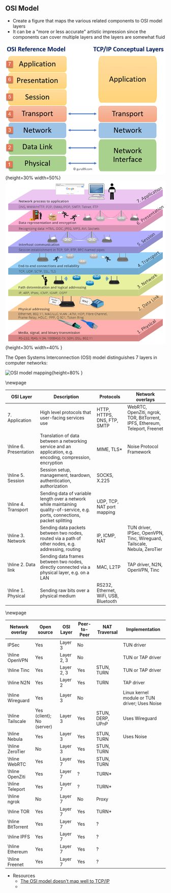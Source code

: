 
## OSI Model

- Create a figure that maps the various related components to OSI model layers
- It can be a "more or less accurate" artistic impression since the components can cover multiple layers and the layers are somewhat fluid


![test](../figures/osi-model-2.png){height=30% width=50%} ![test2](../figures/osi-model-1.png){height=30% width=40% }

The Open Systems Interconnection (OSI) model distinguishes 7 layers in computer networks:


![OSI model mapping](../Excalidraw/osi-map.excalidraw.png){height=80% }

\newpage

| OSI Layer       | Description                                                              |          Protocols          | Network overlays                                                             |
|---|--------|--|---|
| 7. Application  | High level protocols that user-facing services use                                                                                        | HTTP, HTTPS, DNS, FTP, SMTP | WebRTC, OpenZiti, ngrok, TOR, BitTorrent, IPFS, Ethereum, Teleport, Freenet |
| \hline 6. Presentation | Translation of data between a networking service and an application, e.g. encoding, compression, encryption           |       MIME, TLS*        |     Noise Protocol Framework                                                                  |
| \hline 5. Session      | Session setup, management, teardown, authentication, authorization                                                                            |          SOCKS, X.225                   |                                                                       |
| \hline 4. Transport    | Sending data of variable length over a network while maintaining quality-of-service, e.g. ports, connections, packet splitting |          UDP, TCP, NAT port mapping           |                                                                       |
| \hline 3. Network      | Sending data packets between two nodes, routed via a path of other nodes, e.g. addressing, routing                |          IP, ICMP, NAT           | TUN driver, IPSec, OpenVPN, Tinc, Wireguard, Tailscale, Nebula, ZeroTier                                       |
| \hline 2. Data link    | Sending data frames between two nodes, directly connected via a physical layer, e.g. on a LAN                                         |     MAC, L2TP                        | TAP driver, N2N, OpenVPN, Tinc                                                                   |
| \hline 1. Physical     | Sending raw bits over a physical medium                                                                        |     RS232, Ethernet, WiFi, USB, Bluetooth                        |                                                                       |


\newpage

| Network overlay   | Open source               | OSI Layer  | Peer-to-Peer | NAT Traversal    | Implementation                                |
| ----------------- | ------------------------- | ---------- | ------------ | ---------------- | --------------------------------------------- |
| IPSec             | Yes                       | Layer 3    | No           |                  | TUN driver                                    |
| \hline OpenVPN    | Yes                       | Layer 2, 3 | No           |                  | TUN or TAP driver                             |
| \hline Tinc       | Yes                       | Layer 2, 3 | Yes          | STUN, TURN       | TUN or TAP driver                             |
| \hline N2N       | Yes                       | Layer 2 | Yes          | TURN       | TAP driver                             |
| \hline Wireguard  | Yes                       | Layer 3    | No           |                  | Linux kernel module or TUN driver; Uses Noise |
| \hline Tailscale  | Yes (client); No (server) | Layer 3    | Yes          | STUN, DERP, UPnP | Uses Wireguard                                |
| \hline Nebula     | Yes                       | Layer 3    | Yes          | STUN, TURN       | Uses Noise                                    |
| \hline ZeroTier   | No                        | Layer 3    | Yes          | STUN, TURN       |                                               |
| \hline WebRTC     | Yes                       | Layer 7    | Yes          | STUN, TURN       |                                               |
| \hline OpenZiti   | Yes                       | Layer 7    | ?            | TURN*            |                                               |
| \hline Teleport   | Yes                       | Layer 7    | ?            | TURN*            |                                               |
| \hline ngrok      | No                        | Layer 7    | No           | Proxy            |                                               |
| \hline TOR        | Yes                       | Layer 7    | Yes          | TURN*            |                                               |
| \hline BitTorrent | Yes                       | Layer 7    | Yes          | ?                |                                               |
| \hline IPFS       | Yes                       | Layer 7    | Yes          | ?                |                                               |
| \hline Ethereum   | Yes                       | Layer 7    | Yes          | ?                |                                               |
| \hline Freenet    | Yes                       | Layer 7    | Yes          | ?                |                                               |


- Resources
	- [The OSI model doesn't map well to TCP/IP](https://jvns.ca/blog/2021/05/11/what-s-the-osi-model-/)
	- 